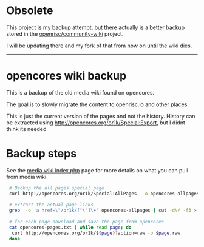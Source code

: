 # Obsolete
This project is my backup attempt, but there actually is a better backup stored
in the [openrisc/community-wiki](https://github.com/openrisc/community-wiki) project.

I will be updating there and my fork of that from now on until the wiki dies.

---

# opencores wiki backup

This is a backup of the old media wiki found on opencores. 

The goal is to slowly migrate the content to openrisc.io and other places. 

This is just the current version of the pages and not the history.  History can 
be extracted using http://opencores.org/or1k/Special:Export, but I didnt think
its needed

# Backup steps

See the [media wiki index.php](https://www.mediawiki.org/wiki/Manual:Parameters_to_index.php) 
page for more details on what you can pull from media wiki.

```bash
 # Backup the all pages special page
 curl http://opencores.org/or1k/Special:AllPages  -o opencores-allpages
 
 # extract the actual page links
 grep  -o 'a href=\"/or1k/[^\"]\+' opencores-allpages | cut -d\/ -f3 > opencores-pages.txt
 
 # for each page download and save the page from opencores
 cat opencores-pages.txt | while read page; do 
  curl http://opencores.org/or1k/${page}?action=raw -o $page.raw
 done
```
